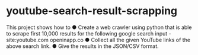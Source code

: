 # youtube-search-result-scrapping
This project shows how to 
● Create a web crawler using python that is able to scrape first 10,000 results for the following google search input - site:youtube.com openinapp.co
● Collect all the given YouTube links of the above search link.
● Give the results in the JSON/CSV format.

